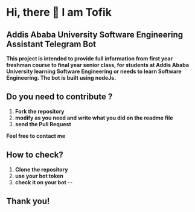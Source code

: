 # Hi, there 🙌 I am Tofik 

## Addis Ababa University Software Engineering Assistant Telegram Bot
 **This project is intended to provide full information from first year freshman course to final year senior class, for students at Addis Ababa University learning Software Engineering or needs to learn Software Engineering. The bot is built using nodeJs.**

## Do you need to contribute ?
1. **Fork the repository**
2. **modify as you need and write what you did on the readme file**
3. **send the Pull Request**

**Feel free to contact me**

## How to check?
1. **Clone the repository**
2. **use your bot token**
3. **check it on your bot**
--
## Thank you!
